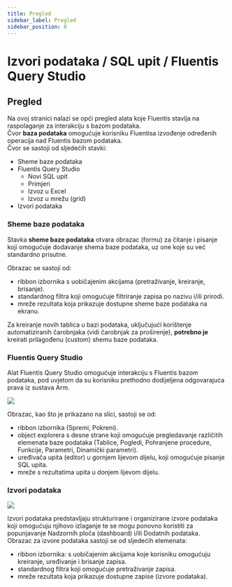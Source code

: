 ```yaml
---
title: Pregled
sidebar_label: Pregled
sidebar_position: 0
---
```


# Izvori podataka / SQL upit / Fluentis Query Studio

## Pregled
Na ovoj stranici nalazi se opći pregled alata koje Fluentis stavlja na raspolaganje za interakciju s bazom podataka.  
Čvor **baza podataka** omogućuje korisniku Fluentisa izvođenje određenih operacija nad Fluentis bazom podataka.  
Čvor se sastoji od sljedećih stavki:
* Sheme baze podataka
* Fluentis Query Studio
  * Novi SQL upit
  * Primjeri
  * Izvoz u Excel
  * Izvoz u mrežu (grid)
* Izvori podataka


### Sheme baze podataka
Stavka **sheme baze podataka** otvara obrazac (formu) za čitanje i pisanje koji omogućuje dodavanje shema baze podataka, uz one koje su već standardno prisutne.  


Obrazac se sastoji od:
* ribbon izbornika s uobičajenim akcijama (pretraživanje, kreiranje, brisanje).
* standardnog filtra koji omogućuje filtriranje zapisa po nazivu i/ili prirodi.
* mreže rezultata koja prikazuje dostupne sheme baze podataka na ekranu.

Za kreiranje novih tablica u bazi podataka, uključujući korištenje automatiziranih čarobnjaka (vidi čarobnjak za proširenje), **potrebno je** kreirati prilagođenu (custom) shemu baze podataka.


### Fluentis Query Studio
Alat Fluentis Query Studio omogućuje interakciju s Fluentis bazom podataka, pod uvjetom da su korisniku prethodno dodijeljena odgovarajuća prava iz sustava Arm.   

![](/img/it-it/applications/database/20250520090348.png)

Obrazac, kao što je prikazano na slici, sastoji se od:
* ribbon izbornika (Spremi, Pokreni).
* object explorera s desne strane koji omogućuje pregledavanje različitih elemenata baze podataka (Tablice, Pogledi, Pohranjene procedure, Funkcije, Parametri, Dinamički parametri).
* uređivača upita (editor) u gornjem lijevom dijelu, koji omogućuje pisanje SQL upita.
* mreže s rezultatima upita u donjem lijevom dijelu.  

### Izvori podataka

![](/img/it-it/applications/database/20250520085246.png)

Izvori podataka predstavljaju strukturirane i organizirane izvore podataka koji omogućuju njihovo izlaganje te se mogu ponovno koristiti za popunjavanje Nadzornih ploča (dashboard) i/ili Dodatnih podataka.  
Obrazac za izvore podataka sastoji se od sljedećih elemenata:  
* ribbon izbornika: s uobičajenim akcijama koje korisniku omogućuju kreiranje, uređivanje i brisanje zapisa.  
* standardnog filtra koji omogućuje pretraživanje zapisa.  
* mreže rezultata koja prikazuje dostupne zapise (izvore podataka).








